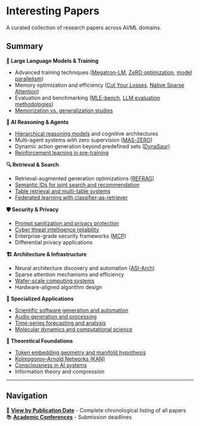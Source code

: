 # Interesting Papers
A curated collection of research papers across AI/ML domains.

## Summary

**🤖 Large Language Models & Training**
- Advanced training techniques ([Megatron-LM](https://arxiv.org/abs/1909.08053), [ZeRO optimization](https://arxiv.org/abs/1910.02054), [model parallelism](https://arxiv.org/abs/2104.04473))
- Memory optimization and efficiency ([Cut Your Losses](https://arxiv.org/abs/2411.09009), [Native Sparse Attention](https://arxiv.org/abs/2502.11089))
- Evaluation and benchmarking ([MLE-bench](https://arxiv.org/abs/2410.07095), [LLM evaluation methodologies](https://arxiv.org/pdf/2502.07445))
- [Memorization vs. generalization studies](https://arxiv.org/pdf/2505.24832)

**🧠 AI Reasoning & Agents**
- [Hierarchical reasoning models](https://arxiv.org/pdf/2506.21734) and cognitive architectures
- Multi-agent systems with zero supervision ([MAS-ZERO](https://arxiv.org/pdf/2505.14996))
- Dynamic action generation beyond predefined sets ([DynaSaur](https://arxiv.org/abs/2411.01747))
- [Reinforcement learning in pre-training](https://arxiv.org/abs/2506.08007)

**🔍 Retrieval & Search**
- Retrieval-augmented generation optimizations ([REFRAG](https://arxiv.org/pdf/2509.01092))
- [Semantic IDs for joint search and recommendation](https://arxiv.org/abs/2508.10478)
- [Table retrieval and multi-table systems](https://arxiv.org/pdf/2404.09889)
- [Federated learning with classifier-as-retriever](https://arxiv.org/pdf/2509.16508)

**🛡️ Security & Privacy**
- [Prompt sanitization and privacy protection](https://arxiv.org/abs/2504.05147)
- [Cyber threat intelligence reliability](https://arxiv.org/abs/2503.23175)
- Enterprise-grade security frameworks ([MCP](https://arxiv.org/pdf/2504.08623))
- Differential privacy applications

**🏗️ Architecture & Infrastructure**
- Neural architecture discovery and automation ([ASI-Arch](https://arxiv.org/pdf/2507.18074))
- Sparse attention mechanisms and efficiency
- [Wafer-scale computing systems](https://arxiv.org/pdf/2405.07898)
- Hardware-aligned algorithm design

**🎯 Specialized Applications**
- [Scientific software generation and automation](https://arxiv.org/pdf/2509.06503)
- [Audio generation and processing](https://arxiv.org/pdf/2407.14358)
- [Time-series forecasting and analysis](https://arxiv.org/pdf/2402.03885)
- [Molecular dynamics and computational science](https://arxiv.org/pdf/2405.07898)

**🔬 Theoretical Foundations**
- [Token embedding geometry and manifold hypothesis](https://arxiv.org/abs/2504.01002)
- [Kolmogorov–Arnold Networks (KAN)](https://arxiv.org/pdf/2404.19756)
- [Consciousness in AI systems](https://arxiv.org/pdf/2308.08708v3.pdf)
- Information theory and compression

---

## Navigation
📅 **[View by Publication Date](by-date.md)** - Complete chronological listing of all papers  
📚 **[Academic Conferences](https://aideadlin.es/?sub=ML,CV,CG,NLP,RO,SP,DM,AP,KR,HCI)** - Submission deadlines